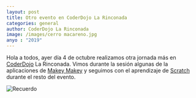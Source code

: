 ```yaml
---
layout: post
title: Otro evento en CoderDojo La Rinconada 
categories: general
author: CoderDojo La Rinconada
image: /images/cerro macareno.jpg
anyo : "2019"
---
```




Hola a todos, ayer día 4 de octubre realizamos otra jornada más en [CoderDojo](https://coderdojo.com/es-ES) La Rinconada. Vimos durante la sesión algunas de la aplicaciones de [Makey Makey](https://makeymakey.com) y seguimos con el aprendizaje de [Scratch](https://scratch.mit.edu) durante el resto del evento. 

![Recuerdo]({{site.baseurl}}/images/completo.png)

